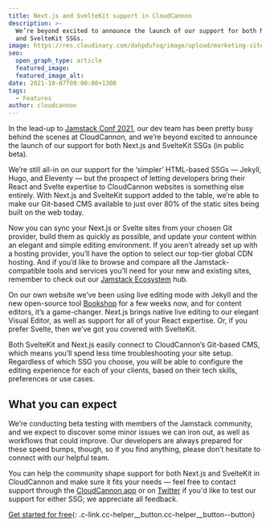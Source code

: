 ```yaml
---
title: Next.js and SvelteKit support in CloudCannon
description: >-
  We’re beyond excited to announce the launch of our support for both Next.js
  and SvelteKit SSGs.
image: https://res.cloudinary.com/dahpdufoq/image/upload/marketing-site/blog/introducing-svelte-next.jpg
seo:
  open_graph_type: article
  featured_image:
  featured_image_alt:
date: 2021-10-07T09:00:00+1300
tags:
  - Features
author: cloudcannon
---
```

In the lead-up to [Jamstack Conf 2021](https://jamstackconf.com/), our dev team has been pretty busy behind the scenes at CloudCannon, and we’re beyond excited to announce the launch of our support for both Next.js and SvelteKit SSGs (in public beta).

We’re still all-in on our support for the ‘simpler’ HTML-based SSGs — Jekyll, Hugo, and Eleventy — but the prospect of letting developers bring their React and Svelte expertise to CloudCannon websites is something else entirely. With Next.js and SvelteKit support added to the table, we’re able to make our Git-based CMS available to just over 80% of the static sites being built on the web today.

Now you can sync your Next.js or Svelte sites from your chosen Git provider, build them as quickly as possible, and update your content within an elegant and simple editing environment. If you aren’t already set up with a hosting provider, you’ll have the option to select our top-tier global CDN hosting. And if you’d like to browse and compare all the Jamstack-compatible tools and services you’ll need for your new and existing sites, remember to check out our [Jamstack Ecosystem](https://cloudcannon.com/community/jamstack-ecosystem/) hub.

On our own website we’ve been using live editing mode with Jekyll and the new open-source tool [Bookshop](https://cloudcannon.com/blog/introducing-bookshop/) for a few weeks now, and for content editors, it’s a game-changer. Next.js brings native live editing to our elegant Visual Editor, as well as support for all of your React expertise. Or, if you prefer Svelte, then we’ve got you covered with SvelteKit.

Both SvelteKit and Next.js easily connect to CloudCannon’s Git-based CMS, which means you’ll spend less time troubleshooting your site setup. Regardless of which SSG you choose, you will be able to configure the editing experience for each of your clients, based on their tech skills, preferences or use cases.

## What you can expect

We’re conducting beta testing with members of the Jamstack community, and we expect to discover some minor issues we can iron out, as well as workflows that could improve. Our developers are always prepared for these speed bumps, though, so if you find anything, please don’t hesitate to connect with our helpful team.

You can help the community shape support for both Next.js and SvelteKit in CloudCannon and make sure it fits your needs — feel free to contact support through the [CloudCannon app](https://app.cloudcannon.com/register?trial=cc_standard) or on [Twitter](https://twitter.com/CloudCannon) if you'd like to test our support for either SSG; we appreciate all feedback.

[Get started for free](https://app.cloudcannon.com/register?trial=cc_standard){: .c-link.cc-helper__button.cc-helper__button--button}
